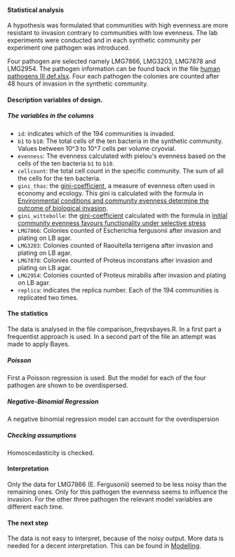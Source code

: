 #### Statistical analysis

A hypothesis was formulated that communities with high evenness are more resistant to invasion contrary to communities with low evenness. The lab experiments were conducted and in each synthetic community per experiment one pathogen was introduced. 

Four pathogen are selected namely LMG7866, LMG3203, LMG7878 and LMG2954. The pathogen information can be found back in the file [human pathogens III def.xlsx](../pathogenlist). Four each pathogen the colonies are counted after 48 hours of invasion in the synthetic community. 

#### Description variables of design.

##### The variables in the columns
* ```id```: indicates which of the 194 communities is invaded. 
* ```b1``` to ```b10```: The total cells of the ten bacteria in the synthetic community. Values between 10^3 to 10^7 cells per volume cryovial. 
* ```evenness```: The evenness calculated with pielou's evenness based on the cells of the ten bacteria ```b1``` to ```b10```. 
* ```cellcount```: the total cell count in the specific community. The sum of all the cells for the ten bacteria. 
* ```gini_thas```:  the [gini-coefficient](https://en.wikipedia.org/wiki/Gini_coefficient), a measure of evenness often used in economy and ecology. This gini is calculated with the formula in [Environmental conditions and community evenness determine the outcome of biological invasion](http://www.nature.com/ncomms/journal/v4/n1/full/ncomms2392.html).
* ```gini_wittebolle```: the [gini-coefficient](https://en.wikipedia.org/wiki/Gini_coefficient) calculated with the formula in [Initial community evenness favours functionality under selective stress](users.ugent.be/~wverstra/research/Labmet%20publicatie%20922%20Wittebolle%20...%20Nature%20458,%20623-626.pdf)
* ```LMG7866```: Colonies counted of Escherichia fergusonii after invasion and plating on LB agar. 
* ```LMG3203```: Colonies counted of Raoultella terrigena after invasion and plating on LB agar. 
* ```LMG7878```: Colonies counted of Proteus inconstans after invasion and plating on LB agar. 
* ```LMG2954```: Colonies counted of Proteus mirabilis after invasion and plating on LB agar. 
* ```replica```: indicates the replica number. Each of the 194 communities is replicated two times. 

#### The statistics
The data is analysed in the file comparison_freqvsbayes.R. In a first part a frequentist approach is used. In a second part of the file an attempt was made to apply Bayes. 
##### Poisson
First a Poisson regression is used. But the model for each of the four pathogen are shown to be overdispersed. 
##### Negative-Binomial Regression
A negative binomial regression model can account for the overdispersion
##### Checking assumptions
Homoscedasticity is checked.

#### Interpretation
Only the data for LMG7866 (E. Fergusonii) seemed to be less noisy than the remaining ones. Only for this pathogen the evenness seems to influence the invasion. For the other three pathogen the relevant model variables are different each time. 

#### The next step
The data is not easy to interpret, because of the noisy output. More data is needed for a decent interpretation. This can be found in [Modelling](../../Modelling). 
